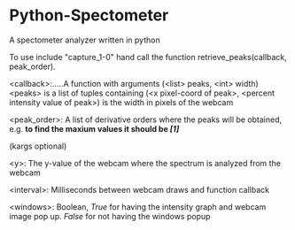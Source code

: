 # Python-Spectometer
A spectometer analyzer written in python

To use include "capture_1-0" hand call the function retrieve_peaks(callback, peak_order).

\<callback\>:.....A function with arguments (\<list\> peaks, \<int\> width)
                  \<peaks\> is a list of tuples containing (\<x pixel-coord of peak\>, \<percent intensity value of peak\>)
                  <width> is the width in pixels of the webcam
            
\<peak_order\>:   A list of derivative orders where the peaks will be obtained, e.g. **to find the maxium values it should be *[1]***

(kargs optional)

\<y\>:            The y-value of the webcam where the spectrum is analyzed from the webcam

\<interval\>:     Milliseconds between webcam draws and function callback

\<windows\>:      Boolean, *True* for having the intensity graph and webcam image pop up.
                *False* for not having the windows popup
